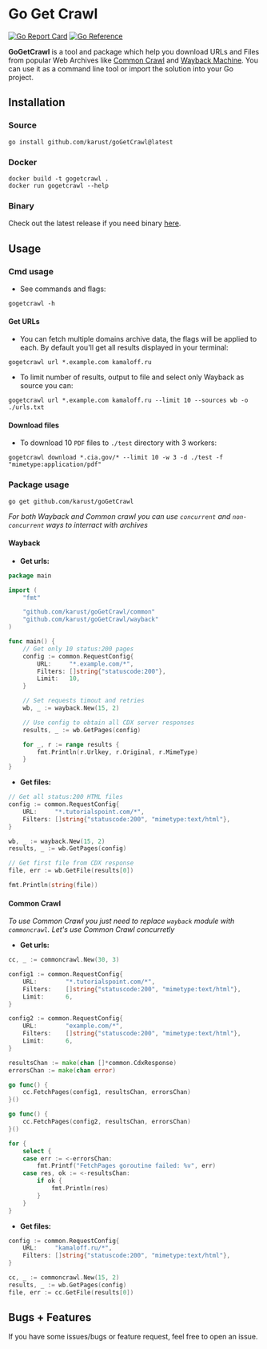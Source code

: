 # Go Get Crawl
[![Go Report Card](https://goreportcard.com/badge/github.com/karust/goGetCrawl)](https://goreportcard.com/report/github.com/karust/goGetCrawl)
[![Go Reference](https://pkg.go.dev/badge/github.com/karust/goGetCrawl.svg)](https://pkg.go.dev/github.com/karust/goGetCrawl)

**GoGetCrawl** is a tool and package which help you download URLs and Files from popular Web Archives like [Common Crawl](http://commoncrawl.org) and [Wayback Machine](https://web.archive.org/). You can use it as a command line tool or import the solution into your Go project. 

## Installation
### Source
```
go install github.com/karust/goGetCrawl@latest
```

### Docker
```
docker build -t gogetcrawl .
docker run gogetcrawl --help
```

### Binary
Check out the latest release if you need binary [here](https://github.com/karust/goGetCrawl/releases).


## Usage
### Cmd usage
* See commands and flags:
```
gogetcrawl -h
```

#### Get URLs

* You can fetch multiple domains archive data, the flags will be applied to each. By default you'll get all results displayed in your terminal:
```
gogetcrawl url *.example.com kamaloff.ru 
```

* To limit number of results, output to file and select only Wayback as source you can:
```
gogetcrawl url *.example.com kamaloff.ru --limit 10 --sources wb -o ./urls.txt
```

#### Download files
* To download 10 `PDF` files to `./test` directory with 3 workers:
```
gogetcrawl download *.cia.gov/* --limit 10 -w 3 -d ./test -f "mimetype:application/pdf"
```

### Package usage
```
go get github.com/karust/goGetCrawl
```
*For both Wayback and Common crawl you can use `concurrent` and `non-concurrent` ways to interract with archives*
#### Wayback
* **Get urls:**
```go
package main

import (
	"fmt"

	"github.com/karust/goGetCrawl/common"
	"github.com/karust/goGetCrawl/wayback"
)

func main() {
	// Get only 10 status:200 pages
	config := common.RequestConfig{
		URL:     "*.example.com/*",
		Filters: []string{"statuscode:200"},
		Limit:   10,
	}

	// Set requests timout and retries
	wb, _ := wayback.New(15, 2)

	// Use config to obtain all CDX server responses
	results, _ := wb.GetPages(config)

	for _, r := range results {
		fmt.Println(r.Urlkey, r.Original, r.MimeType)
	}
}
```

* **Get files:**
```go
// Get all status:200 HTML files 
config := common.RequestConfig{
	URL:     "*.tutorialspoint.com/*",
	Filters: []string{"statuscode:200", "mimetype:text/html"},
}

wb, _ := wayback.New(15, 2)
results, _ := wb.GetPages(config)

// Get first file from CDX response
file, err := wb.GetFile(results[0])

fmt.Println(string(file))
```

#### Common Crawl
*To use Common Crawl you just need to replace `wayback` module with `commoncrawl`. Let's use Common Crawl concurretly*

* **Get urls:**
```go
cc, _ := commoncrawl.New(30, 3)

config1 := common.RequestConfig{
	URL:        "*.tutorialspoint.com/*",
	Filters:    []string{"statuscode:200", "mimetype:text/html"},
	Limit:      6,
}

config2 := common.RequestConfig{
	URL:        "example.com/*",
	Filters:    []string{"statuscode:200", "mimetype:text/html"},
	Limit:      6,
}

resultsChan := make(chan []*common.CdxResponse)
errorsChan := make(chan error)

go func() {
	cc.FetchPages(config1, resultsChan, errorsChan)
}()

go func() {
	cc.FetchPages(config2, resultsChan, errorsChan)
}()

for {
	select {
	case err := <-errorsChan:
		fmt.Printf("FetchPages goroutine failed: %v", err)
	case res, ok := <-resultsChan:
		if ok {
			fmt.Println(res)
		}
	}
}
```

* **Get files:**
```go
config := common.RequestConfig{
	URL:     "kamaloff.ru/*",
	Filters: []string{"statuscode:200", "mimetype:text/html"},
}

cc, _ := commoncrawl.New(15, 2)
results, _ := wb.GetPages(config)
file, err := cc.GetFile(results[0])
```

## Bugs + Features
If you have some issues/bugs or feature request, feel free to open an issue.